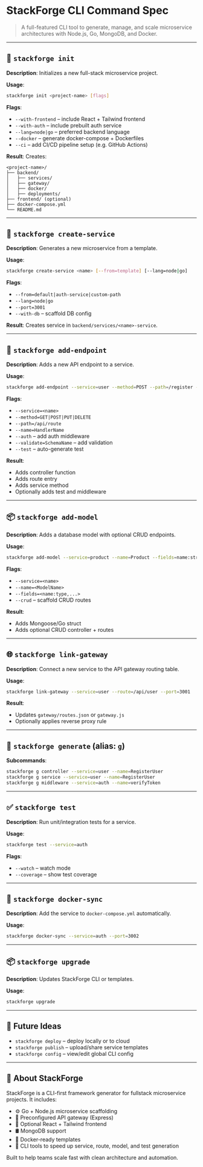 # StackForge CLI Command Spec

> A full-featured CLI tool to generate, manage, and scale microservice architectures with Node.js, Go, MongoDB, and Docker.

---

## 🧱 `stackforge init`

**Description**: Initializes a new full-stack microservice project.

**Usage**:

```bash
stackforge init <project-name> [flags]
```

**Flags**:

* `--with-frontend` – include React + Tailwind frontend
* `--with-auth` – include prebuilt auth service
* `--lang=node|go` – preferred backend language
* `--docker` – generate docker-compose + Dockerfiles
* `--ci` – add CI/CD pipeline setup (e.g. GitHub Actions)

**Result**:
Creates:

```
<project-name>/
├── backend/
│   ├── services/
│   ├── gateway/
│   ├── docker/
│   ├── deployments/
├── frontend/ (optional)
├── docker-compose.yml
└── README.md
```

---

## 💠 `stackforge create-service`

**Description**: Generates a new microservice from a template.

**Usage**:

```bash
stackforge create-service <name> [--from=template] [--lang=node|go]
```

**Flags**:

* `--from=default|auth-service|custom-path`
* `--lang=node|go`
* `--port=3001`
* `--with-db` – scaffold DB config

**Result**:
Creates service in `backend/services/<name>-service`.

---

## 🧩 `stackforge add-endpoint`

**Description**: Adds a new API endpoint to a service.

**Usage**:

```bash
stackforge add-endpoint --service=user --method=POST --path=/register --name=RegisterUser
```

**Flags**:

* `--service=<name>`
* `--method=GET|POST|PUT|DELETE`
* `--path=/api/route`
* `--name=HandlerName`
* `--auth` – add auth middleware
* `--validate=SchemaName` – add validation
* `--test` – auto-generate test

**Result**:

* Adds controller function
* Adds route entry
* Adds service method
* Optionally adds test and middleware

---

## 📦 `stackforge add-model`

**Description**: Adds a database model with optional CRUD endpoints.

**Usage**:

```bash
stackforge add-model --service=product --name=Product --fields=name:string,price:number
```

**Flags**:

* `--service=<name>`
* `--name=<ModelName>`
* `--fields=<name:type,...>`
* `--crud` – scaffold CRUD routes

**Result**:

* Adds Mongoose/Go struct
* Adds optional CRUD controller + routes

---

## 🌐 `stackforge link-gateway`

**Description**: Connect a new service to the API gateway routing table.

**Usage**:

```bash
stackforge link-gateway --service=user --route=/api/user --port=3001
```

**Result**:

* Updates `gateway/routes.json` or `gateway.js`
* Optionally applies reverse proxy rule

---

## 📆 `stackforge generate` (alias: `g`)

**Subcommands**:

```bash
stackforge g controller --service=user --name=RegisterUser
stackforge g service --service=user --name=RegisterUser
stackforge g middleware --service=auth --name=verifyToken
```

---

## ✅ `stackforge test`

**Description**: Run unit/integration tests for a service.

**Usage**:

```bash
stackforge test --service=auth
```

**Flags**:

* `--watch` – watch mode
* `--coverage` – show test coverage

---

## 🚓 `stackforge docker-sync`

**Description**: Add the service to `docker-compose.yml` automatically.

**Usage**:

```bash
stackforge docker-sync --service=auth --port=3002
```

---

## 📦 `stackforge upgrade`

**Description**: Updates StackForge CLI or templates.

**Usage**:

```bash
stackforge upgrade
```

---

## 🧠 Future Ideas

* `stackforge deploy` – deploy locally or to cloud
* `stackforge publish` – upload/share service templates
* `stackforge config` – view/edit global CLI config

---

## 📘 About StackForge

StackForge is a CLI-first framework generator for fullstack microservice projects. It includes:

* ⚙️ Go + Node.js microservice scaffolding
* 🚪 Preconfigured API gateway (Express)
* 🎨 Optional React + Tailwind frontend
* 🛢 MongoDB support
* 🐳 Docker-ready templates
* 🧱 CLI tools to speed up service, route, model, and test generation

Built to help teams scale fast with clean architecture and automation.
